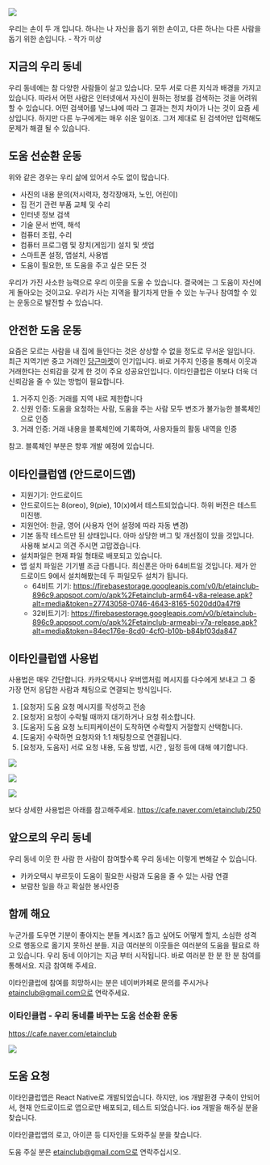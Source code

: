 ![](https://cafeptthumb-phinf.pstatic.net/MjAxOTAzMDFfMTAx/MDAxNTUxMzcwNDQyMDE3.ZJFrXIfFr4_pC23QAzZN20W4iPfOrVFzlFsRMBTwGaog.4cFGWLp_2scDrIC2slj4-jLTUUXJBjA_JU9WKfRd7Iog.JPEG.etainclub/Zskj99Ky2UEeKnigNyJbzko7dF8ZFrtSKp8KZGvhNkXMR8Q5FcEEgFCkqW6qYcXcdsN8HDRSWRq8Gt1yQbKymv4ziBZjtvf6CPXngteaNfvz9BM3buH8.jpg?type=w740)

우리는 손이 두 개 입니다. 하나는 나 자신을 돕기 위한 손이고, 다른 하나는 다른 사람을 돕기 위한 손입니다. - 작가 미상

## 지금의 우리 동네

우리 동네에는 참 다양한 사람들이 살고 있습니다. 
모두 서로 다른 지식과 배경을 가지고 있습니다. 
따라서 어떤 사람은 인터넷에서 자신이 원하는 정보를 검색하는 것을 어려워할 수 있습니다. 
어떤 검색어를 넣느냐에 따라 그 결과는 천지 차이가 나는 것이 요즘 세상입니다. 
하지만 다른 누구에게는 매우 쉬운 일이죠. 
그저 제대로 된 검색어만 입력해도 문제가 해결 될 수 있습니다. 

## 도움 선순환 운동
위와 같은 경우는 우리 삶에 있어서 수도 없이 많습니다. 
- 사진의 내용 문의(저시력자, 청각장애자, 노인, 어린이)
- 집 전기 관련 부품 교체 및 수리
- 인터넷 정보 검색
- 기술 문서 번역, 해석
- 컴퓨터 조립, 수리
- 컴퓨터 프로그램 및 장치(게임기) 설치 및 셋업
- 스마트폰 설정, 앱설치, 사용법
- 도움이 필요한, 또 도움을 주고 싶은 모든 것

우리가 가진 사소한 능력으로 우리 이웃을 도울 수 있습니다. 결국에는 그 도움이 자신에게 돌아오는 것이고요. 우리가 사는 지역을 활기차게 만들 수 있는 누구나 참여할 수 있는 운동으로 발전할 수 있습니다.

## 안전한 도움 운동
요즘은 모르는 사람을 내 집에 들인다는 것은 상상할 수 없을 정도로 무서운 일입니다. 
최근 지역기반 중고 거래인 [당근마켓](https://www.daangn.com/)이 인기입니다. 
바로 거주지 인증을 통해서 이웃과 거래한다는 신뢰감을 갖게 한 것이 주요 성공요인입니다. 
이타인클럽은 이보다 더욱 더 신뢰감을 줄 수 있는 방법이 필요합니다. 

1. 거주지 인증: 거래를 지역 내로 제한합니다
2. 신원 인증: 도움을 요청하는 사람, 도움을 주는 사람 모두 변조가 불가능한 블록체인으로 인증
3. 거래 인증: 거래 내용을 블록체인에 기록하여, 사용자들의 활동 내역을 인증

참고. 블록체인 부분은 향후 개발 예정에 있습니다.

## 이타인클럽앱 (안드로이드앱) 
- 지원기기: 안드로이드
- 안드로이드는 8(oreo), 9(pie), 10(x)에서 테스트되었습니다. 하위 버전은 테스트 미진행.
- 지원언어: 한글, 영어 (사용자 언어 설정에 따라 자동 변경)
- 기본 동작 테스트만 된 상태입니다. 아마 상당한 버그 및 개선점이 있을 것입니다. 사용해 보시고 의견 주시면 고맙겠습니다.
- 설치파일은 현재 파일 형태로 배포되고 있습니다.
- 앱 설치 파일은 기기별 조금 다릅니다. 최신폰은 아마 64비트일 것입니다. 제가 안드로이드 9에서 설치해봤는데 두 파일모두 설치가 됩니다.
  - 64비트 기기: https://firebasestorage.googleapis.com/v0/b/etainclub-896c9.appspot.com/o/apk%2Fetainclub-arm64-v8a-release.apk?alt=media&token=27743058-0746-4643-8165-5020dd0a47f9
  - 32비트기기: https://firebasestorage.googleapis.com/v0/b/etainclub-896c9.appspot.com/o/apk%2Fetainclub-armeabi-v7a-release.apk?alt=media&token=84ec176e-8cd0-4cf0-b10b-b84bf03da847


## 이타인클럽앱 사용법
사용법은 매우 간단합니다. 카카오택시나 우버앱처럼 메시지를 다수에게 보내고 그 중 가장 먼저 응답한 사람과 채팅으로 연결되는 방식입니다.
1. [요청자] 도움 요청 메시지를 작성하고 전송
2. [요청자] 요청이 수락될 때까지 대기하거나 요청 취소합니다.
3. [도움자] 도움 요청 노티피케이션이 도착하면 수락할지 거절할지 산택합니다.
4. [도움자] 수락하면 요청자와 1:1 채팅창으로 연결됩니다.
5. [요청자, 도움자] 서로 요청 내용, 도움 방법, 시간 , 일정 등에 대해 얘기합니다.

![](https://cafeptthumb-phinf.pstatic.net/MjAxOTA5MjhfMTQg/MDAxNTY5NjM0NjgzMzM3.gIuQhEysXgD-jD08A_E0iYfPlb-vI5kZUmspCtkjIFYg.2nX2VRC2gjv0V-wnNqVNYqPqDjwRmeGpTzApLwzfcuAg.JPEG/externalFile.jpg?type=w740)

![](https://cafeptthumb-phinf.pstatic.net/MjAxOTA5MjhfMjM1/MDAxNTY5NjM1MTUwNDc1.XOB9sDxSoqPxXBgVQ_j-lKUHJSaanPCsemAErGBWlw0g.DMqqAvyRyLOBge7jtP5XWwluqrQsIhBO4coC3ZCKLDcg.JPEG/externalFile.jpg?type=w740)

![](https://cafeptthumb-phinf.pstatic.net/MjAxOTA5MjhfMjAx/MDAxNTY5NjM1MTUzMDc0.zDx09HOzJU5ZqBOGba25M2eBNoHMzxpxnkSvIMdfn1Ig.QZAE-GQQKGcDkhiAMQwJMxB2hibLWSVB8BJT5jteiKsg.JPEG/externalFile.jpg?type=w740)

보다 상세한 사용법은 아래를 참고해주세요.
https://cafe.naver.com/etainclub/250

## 앞으로의 우리 동네
우리 동네 이웃 한 사람 한 사람이 참여할수록 우리 동네는 이렇게 변해갈 수 있습니다.
- 카카오택시 부르듯이 도움이 필요한 사람과 도움을 줄 수 있는 사람 연결
- 보람찬 일을 하고 확실한 봉사인증

## 함께 해요
누군가를 도우면 기분이 좋아지는 분들 계시죠? 
돕고 싶어도 어떻게 할지, 소심한 성격으로 행동으로 옮기지 못하신 분들. 
지금 여러분의 이웃들은 여러분의 도움을 필요로 하고 있습니다.
우리 동네 이야기는 지금 부터 시작됩니다. 
바로 여러분 한 분 한 분 참여를 통해서요. 지금 참여해 주세요.

이타인클럽에 참여를 희망하시는 분은 네이버카페로 문의를 주시거나 etainclub@gmail.com으로 연락주세요.
### 이타인클럽 - 우리 동네를 바꾸는 도움 선순환 운동
https://cafe.naver.com/etainclub

![](https://cafeskthumb-phinf.pstatic.net/MjAxOTAzMDFfMjE1/MDAxNTUxMzY2ODIxNzQ3.CX5_996rr5iJdxmVsGtGn0YNtXSq7RYjtguBnfoan7gg.wWDFbMOUyKsWOPMaQMJJ4Cv4m3c9AgwzdzLBDtHTxu4g.JPEG.etainclub/occupations-professions.jpg?type=w1080)

## 도움 요청
이타인클럽앱은 React Native로 개발되었습니다.
하지만, ios 개발환경 구축이 안되어서, 현재 안드로이드로 앱으로만 배포되고, 테스트 되었습니다.
ios 개발을 해주실 분을 찾습니다.

이타인클럽앱의 로고, 아이콘 등 디자인을 도와주실 분을 찾습니다.

도움 주실 분은 etainclub@gmail.com으로 연락주십시오.
